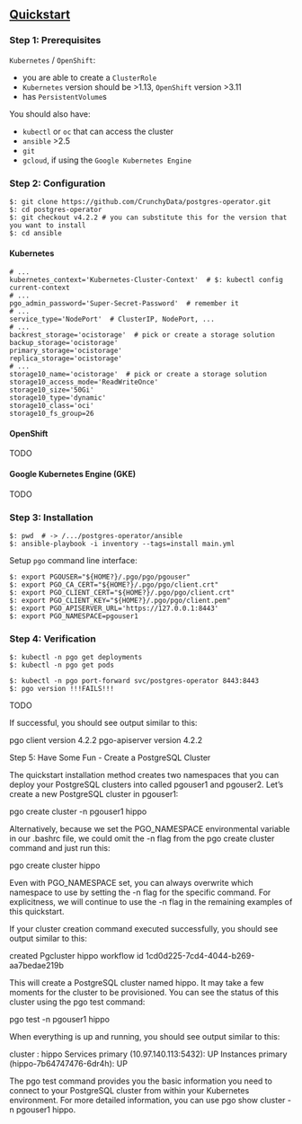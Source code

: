 ## [Quickstart](https://access.crunchydata.com/documentation/postgres-operator/4.2.2/quickstart/)

### Step 1: Prerequisites

`Kubernetes` / `OpenShift`:
* you are able to create a `ClusterRole`
* `Kubernetes` version should be >1.13, `OpenShift` version >3.11
* has `PersistentVolume`s

You should also have:
* `kubectl` or `oc` that can access the cluster  
* `ansible` >2.5
* `git`
* `gcloud`, if using the `Google Kubernetes Engine`

### Step 2: Configuration
```
$: git clone https://github.com/CrunchyData/postgres-operator.git
$: cd postgres-operator
$: git checkout v4.2.2 # you can substitute this for the version that you want to install
$: cd ansible
```

#### Kubernetes

```
# ...
kubernetes_context='Kubernetes-Cluster-Context'  # $: kubectl config current-context
# ...
pgo_admin_password='Super-Secret-Password'  # remember it
# ...
service_type='NodePort'  # ClusterIP, NodePort, ...
# ...
backrest_storage='ocistorage'  # pick or create a storage solution
backup_storage='ocistorage'
primary_storage='ocistorage'
replica_storage='ocistorage'
# ...
storage10_name='ocistorage'  # pick or create a storage solution
storage10_access_mode='ReadWriteOnce'
storage10_size='50Gi'
storage10_type='dynamic'
storage10_class='oci'
storage10_fs_group=26
```

#### OpenShift

TODO

#### Google Kubernetes Engine (GKE)

TODO

### Step 3: Installation

```
$: pwd  # -> /.../postgres-operator/ansible
$: ansible-playbook -i inventory --tags=install main.yml
```

Setup `pgo` command line interface:
```
$: export PGOUSER="${HOME?}/.pgo/pgo/pgouser"
$: export PGO_CA_CERT="${HOME?}/.pgo/pgo/client.crt"
$: export PGO_CLIENT_CERT="${HOME?}/.pgo/pgo/client.crt"
$: export PGO_CLIENT_KEY="${HOME?}/.pgo/pgo/client.pem"
$: export PGO_APISERVER_URL='https://127.0.0.1:8443'
$: export PGO_NAMESPACE=pgouser1
```

### Step 4: Verification

```
$: kubectl -n pgo get deployments
$: kubectl -n pgo get pods
```

```
$: kubectl -n pgo port-forward svc/postgres-operator 8443:8443
$: pgo version !!!FAILS!!!
```

TODO

If successful, you should see output similar to this:

pgo client version 4.2.2
pgo-apiserver version 4.2.2

Step 5: Have Some Fun - Create a PostgreSQL Cluster

The quickstart installation method creates two namespaces that you can deploy your PostgreSQL clusters into called pgouser1 and pgouser2. Let’s create a new PostgreSQL cluster in pgouser1:

pgo create cluster -n pgouser1 hippo

Alternatively, because we set the PGO_NAMESPACE environmental variable in our .bashrc file, we could omit the -n flag from the pgo create cluster command and just run this:

pgo create cluster hippo

Even with PGO_NAMESPACE set, you can always overwrite which namespace to use by setting the -n flag for the specific command. For explicitness, we will continue to use the -n flag in the remaining examples of this quickstart.

If your cluster creation command executed successfully, you should see output similar to this:

created Pgcluster hippo
workflow id 1cd0d225-7cd4-4044-b269-aa7bedae219b

This will create a PostgreSQL cluster named hippo. It may take a few moments for the cluster to be provisioned. You can see the status of this cluster using the pgo test command:

pgo test -n pgouser1 hippo

When everything is up and running, you should see output similar to this:

cluster : hippo
	Services
		primary (10.97.140.113:5432): UP
	Instances
		primary (hippo-7b64747476-6dr4h): UP

The pgo test command provides you the basic information you need to connect to your PostgreSQL cluster from within your Kubernetes environment. For more detailed information, you can use pgo show cluster -n pgouser1 hippo.
